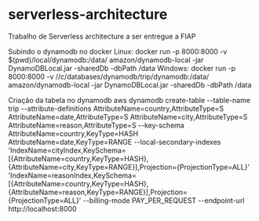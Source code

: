# serverless-architecture
Trabalho de Serverless architecture a ser entregue a FIAP

Subindo o dynamodb no docker
Linux: docker run -p 8000:8000 -v $(pwd)/local/dynamodb:/data/ amazon/dynamodb-local -jar DynamoDBLocal.jar -sharedDb -dbPath /data
Windows: docker run -p 8000:8000 -v //c/databases/dynamodb/trip/dynamodb:/data/ amazon/dynamodb-local -jar DynamoDBLocal.jar -sharedDb -dbPath /data

Criação da tabela no dynamodb
aws dynamodb create-table --table-name trip --attribute-definitions AttributeName=country,AttributeType=S AttributeName=date,AttributeType=S AttributeName=city,AttributeType=S AttributeName=reason,AttributeType=S --key-schema AttributeName=country,KeyType=HASH AttributeName=date,KeyType=RANGE --local-secondary-indexes 'IndexName=cityIndex,KeySchema=[{AttributeName=country,KeyType=HASH},{AttributeName=city,KeyType=RANGE}],Projection={ProjectionType=ALL}' 'IndexName=reasonIndex,KeySchema=[{AttributeName=country,KeyType=HASH},{AttributeName=reason,KeyType=RANGE}],Projection={ProjectionType=ALL}' --billing-mode PAY_PER_REQUEST --endpoint-url http://localhost:8000